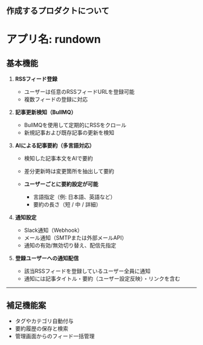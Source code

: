 ## 作成するプロダクトについて

# アプリ名: rundown

## 基本機能

1. **RSSフィード登録**

   * ユーザーは任意のRSSフィードURLを登録可能
   * 複数フィードの登録に対応

2. **記事更新検知（BullMQ）**

   * BullMQを使用して定期的にRSSをクロール
   * 新規記事および既存記事の更新を検知

3. **AIによる記事要約（多言語対応）**

   * 検知した記事本文をAIで要約
   * 差分更新時は変更箇所を抽出して要約
   * **ユーザーごとに要約設定が可能**

     * 言語指定（例: 日本語、英語など）
     * 要約の長さ（短 / 中 / 詳細）

4. **通知設定**

   * Slack通知（Webhook）
   * メール通知（SMTPまたは外部メールAPI）
   * 通知の有効/無効切り替え、配信先指定

5. **登録ユーザーへの通知配信**

   * 該当RSSフィードを登録しているユーザー全員に通知
   * 通知には記事タイトル・要約（ユーザー設定反映）・リンクを含む

---

## 補足機能案

* タグやカテゴリ自動付与
* 要約履歴の保存と検索
* 管理画面からのフィード一括管理